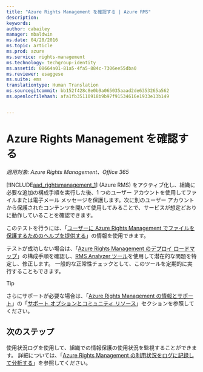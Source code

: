```yaml
---
title: "Azure Rights Management を確認する | Azure RMS"
description: 
keywords: 
author: cabailey
manager: mbaldwin
ms.date: 04/28/2016
ms.topic: article
ms.prod: azure
ms.service: rights-management
ms.technology: techgroup-identity
ms.assetid: 08664a01-81a5-4fa5-884c-7306ee55dba0
ms.reviewer: esaggese
ms.suite: ems
translationtype: Human Translation
ms.sourcegitcommit: bb152f428c8e0b9a065035aaad2de6353265a562
ms.openlocfilehash: afa1fb35110918b9b97f91534616e1933e13b149


---
```


# Azure Rights Management を確認する

*適用対象: Azure Rights Management、Office 365*

[!INCLUDE[aad_rightsmanagement_1](../includes/aad_rightsmanagement_1_md.md)] (Azure RMS) をアクティブ化し、組織に必要な追加の構成手順を実行した後、1 つのユーザー アカウントを使用してファイルまたは電子メール メッセージを保護します。次に別のユーザー アカウントから保護されたコンテンツを開いて使用してみることで、サービスが想定どおりに動作していることを確認できます。

このテストを行うには、「[ユーザーに Azure Rights Management でファイルを保護するためのヘルプを提供する](help-users.md)」の情報を使用できます。

テストが成功しない場合は、「[Azure Rights Management のデプロイ ロードマップ](../plan-design/deployment-roadmap.md)」の構成手順を確認し、[RMS Analyzer ツール](http://www.microsoft.com/en-us/download/details.aspx?id=46437)を使用して潜在的な問題を特定し、修正します。 一般的な正常性チェックとして、このツールを定期的に実行することもできます。

> [!TIP]
> さらにサポートが必要な場合は、「[Azure Rights Management の情報とサポート](../get-started/information-support.md)」の「[サポート オプションとコミュニティ リソース](../get-started/information-support.md#support-options-and-community-resources)」セクションを参照してください。

## 次のステップ

使用状況ログを使用して、組織での情報保護の使用状況を監視することができます。 詳細については、「[Azure Rights Management の利用状況をログに記録して分析する](log-analyze-usage.md)」を参照してください。






<!--HONumber=Jun16_HO4-->


